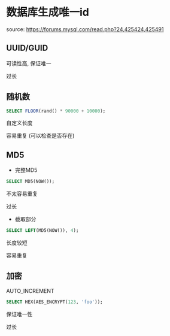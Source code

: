# 数据库生成唯一id

source: https://forums.mysql.com/read.php?24,425424,425491

## UUID/GUID

可读性高, 保证唯一

过长

## 随机数

```sql
SELECT FLOOR(rand() * 90000 + 10000); 
```

自定义长度

容易重复 (可以检查是否存在)

## MD5

- 完整MD5

```sql
SELECT MD5(NOW()); 
```

不太容易重复

过长

- 截取部分

```sql
SELECT LEFT(MD5(NOW()), 4); 
```

长度较短

容易重复

## 加密

AUTO_INCREMENT

```sql
SELECT HEX(AES_ENCRYPT(123, 'foo'));
```

保证唯一性

过长
